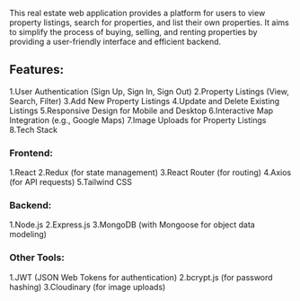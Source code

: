 This real estate web application provides a platform for users to view property listings, search for properties, and list their own properties. It aims to simplify the process of buying, selling, and renting properties by providing a user-friendly interface and efficient backend.

## Features:

1.User Authentication (Sign Up, Sign In, Sign Out)
2.Property Listings (View, Search, Filter)
3.Add New Property Listings
4.Update and Delete Existing Listings
5.Responsive Design for Mobile and Desktop
6.Interactive Map Integration (e.g., Google Maps)
7.Image Uploads for Property Listings
8.Tech Stack

### Frontend:

1.React
2.Redux (for state management)
3.React Router (for routing)
4.Axios (for API requests)
5.Tailwind CSS

### Backend:

1.Node.js
2.Express.js
3.MongoDB (with Mongoose for object data modeling)

### Other Tools:

1.JWT (JSON Web Tokens for authentication)
2.bcrypt.js (for password hashing)
3.Cloudinary (for image uploads)
